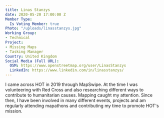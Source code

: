 ```yaml
---
title: Linas Stanzys
date: 2020-05-20 17:00:00 Z
Member Type:
  Is Voting Member: true
Photo: "/uploads/linasstanzys.jpg"
Working Group:
- Technical
Project:
- Missing Maps
- Tasking Manager
Country: United Kingdom
Social Media (Full URL):
  OSM: https://www.openstreetmap.org/user/LinasStanzys
  LinkedIn: https://www.linkedin.com/in/linasstanzys/
---
```


<p>I came across HOT in 2019 through MapSwipe. At the time I was volunteering with Red Cross and also researching different ways to contribute to humanitarian causes. Mapping caught my attention. Since then, I have been involved in many different events, projects and am regularly attending mapathons and contributing my time to promote HOT's mission.</p>

